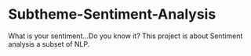 # Subtheme-Sentiment-Analysis
What is your sentiment...Do you know it? This project is about Sentiment analysis a subset of NLP.  
